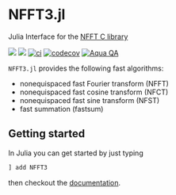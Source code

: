 # NFFT3.jl

Julia Interface for the [NFFT C library](https://github.com/NFFT/nfft) 

[![](https://img.shields.io/badge/docs-stable-blue.svg)](https://nfft.github.io/NFFT3.jl/stable)
[![](https://img.shields.io/badge/docs-dev-blue.svg)](https://nfft.github.io/NFFT3.jl/dev)
[![ci](https://github.com/NFFT/NFFT3.jl/actions/workflows/ci.yml/badge.svg)](https://github.com/NFFT/NFFT3.jl/actions?query=workflow%3ACI+branch%3Amain)
[![codecov](https://codecov.io/gh/NFFT/NFFT3.jl/branch/main/graph/badge.svg?token=YCTMXP64FK)](https://codecov.io/gh/NFFT/NFFT3.jl)
[![Aqua QA](https://img.shields.io/badge/Aqua.jl-%F0%9F%8C%A2-aqua.svg)](https://github.com/JuliaTesting/Aqua.jl)

`NFFT3.jl` provides the following fast algorithms:
- nonequispaced fast Fourier transform (NFFT) 
- nonequispaced fast cosine transform (NFCT) 
- nonequispaced fast sine transform (NFST)
- fast summation (fastsum) 

## Getting started

In Julia you can get started by just typing

```julia
] add NFFT3
```

then checkout the [documentation](https://nfft.github.io/NFFT3.jl/stable/).
